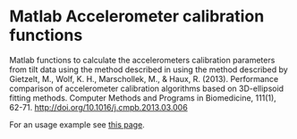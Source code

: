 # Matlab Accelerometer calibration functions

Matlab functions to calculate the accelerometers calibration parameters from
tilt data using the method described in using the method
described by Gietzelt, M., Wolf, K. H., Marschollek, M., & Haux, R. (2013).
Performance comparison of accelerometer calibration algorithms based
on 3D-ellipsoid fitting methods. Computer Methods and Programs in
Biomedicine, 111(1), 62-71. http://doi.org/10.1016/j.cmpb.2013.03.006

For an usage example see [this page](html/calibrationExample.html).
